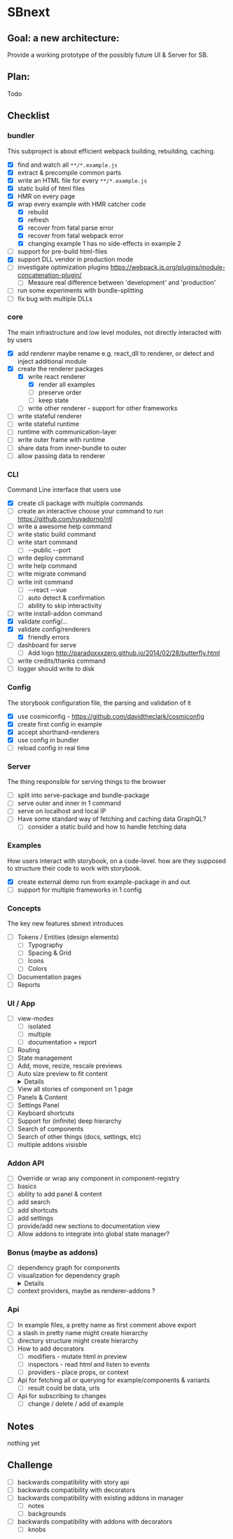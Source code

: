 
# SBnext

## Goal: a new architecture:
Provide a working prototype of the possibly future UI & Server for SB.

## Plan:

Todo
## Checklist

### bundler
This subproject is about efficient webpack building, rebuilding, caching.

- [x] find and watch all `**/*.example.js`
- [x] extract & precompile common parts
- [x] write an HTML file for every `**/*.example.js`
- [x] static build of html files
- [x] HMR on every page
- [x] wrap every example with HMR catcher code
  - [x] rebuild
  - [x] refresh
  - [x] recover from fatal parse error
  - [x] recover from fatal webpack error
  - [x] changing example 1 has no side-effects in example 2
- [ ] support for pre-build html-files
- [x] support DLL vendor in production mode
- [ ] investigate optimization plugins
      https://webpack.js.org/plugins/module-concatenation-plugin/
  - [ ] Measure real difference between 'development' and 'production'
- [ ] run some experiments with bundle-splitting
- [ ] fix bug with multiple DLLs

### core
The main infrastructure and low level modules, not directly interacted with by users

- [x] add renderer
      maybe rename e.g. react_dll to renderer, or detect and inject additional module
- [x] create the renderer packages
  - [x] write react renderer
    - [x] render all examples
    - [ ] preserve order
    - [ ] keep state
  - [ ] write other renderer - support for other frameworks
- [ ] write stateful renderer
- [ ] write stateful runtime
- [ ] runtime with communication-layer
- [ ] write outer frame with runtime
- [ ] share data from inner-bundle to outer
- [ ] allow passing data to renderer

### CLI
Command Line interface that users use

- [x] create cli package with multiple commands
- [ ] create an interactive choose your command to run
      https://github.com/ruyadorno/ntl
- [ ] write a awesome help command
- [ ] write static build command
- [ ] write start command
  - [ ] --public --port
- [ ] write deploy command
- [ ] write help command
- [ ] write migrate command
- [ ] write init command
  - [ ] --react --vue
  - [ ] auto detect & confirmation
  - [ ] ability to skip interactivity
- [ ] write install-addon command
- [x] validate config/...
- [x] validate config/renderers
  - [x] friendly errors
- [ ] dashboard for serve
  - [ ] Add logo http://paradoxxxzero.github.io/2014/02/28/butterfly.html
- [ ] write credits/thanks command
- [ ] logger should write to disk

### Config
The storybook configuration file, the parsing and validation of it

- [x] use cosmiconfig - https://github.com/davidtheclark/cosmiconfig
- [x] create first config in example
- [x] accept shorthand-renderers
- [x] use config in bundler
- [ ] reload config in real time

### Server
The thing responsible for serving things to the browser

- [ ] split into serve-package and bundle-package
- [ ] serve outer and inner in 1 command
- [ ] serve on localhost and local IP
- [ ] Have some standard way of fetching and caching data
      GraphQL?
  - [ ] consider a static build and how to handle fetching data

### Examples
How users interact with storybook, on a code-level. how are they supposed to structure their code to work with storybook.

- [x] create external demo run from example-package in and out
- [ ] support for multiple frameworks in 1 config

### Concepts
The key new features sbnext introduces

- [ ] Tokens / Entities (design elements)
  - [ ] Typography
  - [ ] Spacing & Grid
  - [ ] Icons
  - [ ] Colors
- [ ] Documentation pages
- [ ] Reports

### UI / App
- [ ] view-modes
  - [ ] isolated
  - [ ] multiple
  - [ ] documentation + report
- [ ] Routing
- [ ] State management
- [ ] Add, move, resize, rescale previews
- [ ] Auto size preview to fit content
      <details>If the current solution falls short we could add this: https://developer.mozilla.org/nl/docs/Web/API/MutationObserver
      </details>
- [ ] View all stories of component on 1 page
- [ ] Panels & Content
- [ ] Settings Panel
- [ ] Keyboard shortcuts
- [ ] Support for (infinite) deep hierarchy
- [ ] Search of components
- [ ] Search of other things (docs, settings, etc)
- [ ] multiple addons visisble

### Addon API
- [ ] Override or wrap any component in component-registry
- [ ] basics
- [ ] ability to add panel & content
- [ ] add search
- [ ] add shortcuts
- [ ] add settings
- [ ] provide/add new sections to documentation view
- [ ] Allow addons to integrate into global state manager?

### Bonus (maybe as addons)
- [ ] dependency graph for components
- [ ] visualization for dependency graph
      <details>
      http://js.cytoscape.org/demos/cose-bilkent-layout-compound/
      </details>
- [ ] context providers, maybe as renderer-addons ?

### Api
- [ ] In example files, a pretty name as first comment above export
- [ ] a slash in pretty name might create hierarchy
- [ ] directory structure might create hierarchy
- [ ] How to add decorators
  - [ ] modifiers - mutate html in preview
  - [ ] inspectors - read html and listen to events
  - [ ] providers - place props, or context
- [ ] Api for fetching all or querying for example/components & variants
  - [ ] result could be data, urls
- [ ] Api for subscribing to changes
  - [ ] change / delete / add of example

## Notes
nothing yet

## Challenge

- [ ] backwards compatibility with story api
- [ ] backwards compatibility with decorators
- [ ] backwards compatibility with existing addons in manager
  - [ ] notes
  - [ ] backgrounds
- [ ] backwards compatibility with addons with decorators
  - [ ] knobs
